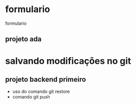 # formulario
 formulario
 ## projeto ada
 # salvando modificações no git
 ## projeto backend primeiro
 * uso do comando git restore
 * comando git push